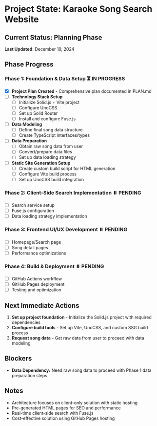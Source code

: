 # Project State: Karaoke Song Search Website

## Current Status: **Planning Phase**

**Last Updated:** December 19, 2024

## Phase Progress

### Phase 1: Foundation & Data Setup ⏳ **IN PROGRESS**
- [x] **Project Plan Created** - Comprehensive plan documented in PLAN.md
- [ ] **Technology Stack Setup**
  - [ ] Initialize Solid.js + Vite project
  - [ ] Configure UnoCSS
  - [ ] Set up Solid Router
  - [ ] Install and configure Fuse.js
- [ ] **Data Modeling**
  - [ ] Define final song data structure
  - [ ] Create TypeScript interfaces/types
- [ ] **Data Preparation**
  - [ ] Obtain raw song data from user
  - [ ] Convert/prepare data files
  - [ ] Set up data loading strategy
- [ ] **Static Site Generation Setup**
  - [ ] Create custom build script for HTML generation
  - [ ] Configure Vite build process
  - [ ] Set up UnoCSS build integration

### Phase 2: Client-Side Search Implementation ⏸️ **PENDING**
- [ ] Search service setup
- [ ] Fuse.js configuration
- [ ] Data loading strategy implementation

### Phase 3: Frontend UI/UX Development ⏸️ **PENDING**
- [ ] Homepage/Search page
- [ ] Song detail pages
- [ ] Performance optimizations

### Phase 4: Build & Deployment ⏸️ **PENDING**
- [ ] GitHub Actions workflow
- [ ] GitHub Pages deployment
- [ ] Testing and optimization

## Next Immediate Actions
1. **Set up project foundation** - Initialize the Solid.js project with required dependencies
2. **Configure build tools** - Set up Vite, UnoCSS, and custom SSG build process
3. **Request song data** - Get raw data from user to proceed with data modeling

## Blockers
- **Data Dependency:** Need raw song data to proceed with Phase 1 data preparation steps

## Notes
- Architecture focuses on client-only solution with static hosting
- Pre-generated HTML pages for SEO and performance
- Real-time client-side search with Fuse.js
- Cost-effective solution using GitHub Pages hosting 
